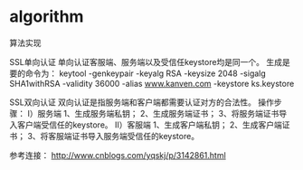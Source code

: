 # algorithm
算法实现

SSL单向认证
	单向认证客服端、服务端以及受信任keystore均是同一个。
	生成是要的命令为：
	keytool -genkeypair -keyalg RSA -keysize 2048 -sigalg SHA1withRSA -validity 36000 -alias www.kanven.com -keystore ks.keystore

SSL双向认证
	双向认证是指服务端和客户端都需要认证对方的合法性。
    操作步骤：
    	I）服务端
    	  1、生成服务端私钥；
    	  2、生成服务端证书；
    	  3、将服务端证书导入客户端受信任的keystore。
       II）客服端
       	  1、生成客户端私钥；
       	  2、生成客户端证书；
       	  3、将客服端证书导入服务端受信任的keystore。
       	  
 参考连接：
 	http://www.cnblogs.com/yqskj/p/3142861.html
